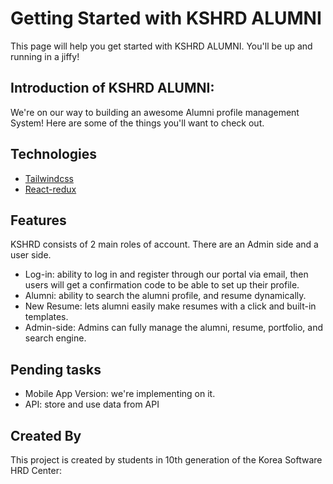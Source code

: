 
# Getting Started with KSHRD ALUMNI

This page will help you get started with KSHRD ALUMNI. You'll be up and running in a jiffy!


## Introduction of KSHRD ALUMNI:
We're on our way to building an awesome Alumni profile management System! Here are some of the things you'll want to check out.
## Technologies

 - [Tailwindcss](https://tailwindcss.com/docs/installation)
 - [React-redux](https://github.com/matiassingers/awesome-readme)


## Features
KSHRD consists of 2 main roles of account. There are an Admin side and a user side.

 - Log-in: ability to log in and register through our portal via email, then users will get a confirmation code to be able to set up their profile.
 - Alumni: ability to search the alumni profile, and resume dynamically.
 - New Resume: lets alumni easily make resumes with a click and built-in templates.
 - Admin-side: Admins can fully manage the alumni, resume, portfolio, and search engine.
## Pending tasks


 - Mobile App Version: we're implementing on it.
 - API: store and use data from API
## Created By

This project is created by students in 10th generation of the Korea Software HRD Center:


